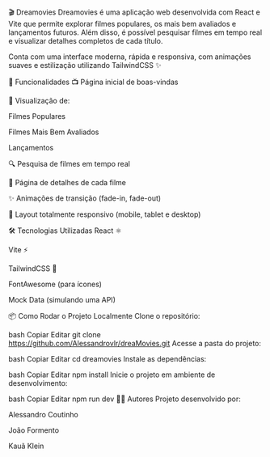🎬 Dreamovies
Dreamovies é uma aplicação web desenvolvida com React e Vite que permite explorar filmes populares, os mais bem avaliados e lançamentos futuros. Além disso, é possível pesquisar filmes em tempo real e visualizar detalhes completos de cada título.

Conta com uma interface moderna, rápida e responsiva, com animações suaves e estilização utilizando TailwindCSS ✨

🚀 Funcionalidades
📺 Página inicial de boas-vindas

🎥 Visualização de:

Filmes Populares

Filmes Mais Bem Avaliados

Lançamentos

🔍 Pesquisa de filmes em tempo real

📄 Página de detalhes de cada filme

✨ Animações de transição (fade-in, fade-out)

📱 Layout totalmente responsivo (mobile, tablet e desktop)

🛠️ Tecnologias Utilizadas
React ⚛️

Vite ⚡

TailwindCSS 🎨

FontAwesome (para ícones)

Mock Data (simulando uma API)

📦 Como Rodar o Projeto Localmente
Clone o repositório:

bash
Copiar
Editar
git clone https://github.com/Alessandrovlr/dreaMovies.git
Acesse a pasta do projeto:

bash
Copiar
Editar
cd dreamovies
Instale as dependências:

bash
Copiar
Editar
npm install
Inicie o projeto em ambiente de desenvolvimento:

bash
Copiar
Editar
npm run dev
👨‍💻 Autores
Projeto desenvolvido por:

Alessandro Coutinho

João Formento

Kauã Klein

